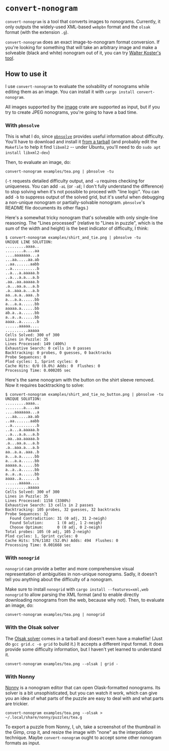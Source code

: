 # `convert-nonogram`

`convert-nonogram` is a tool that converts images to nonograms. Currently, it only outputs the widely-used XML-based `webpbn` format and the `olsak` format (with the extension `.g`).

`convert-nonogram` does an exact image-to-nonogram format conversion. If you're looking for something that will take an arbitrary image and make a solveable (black and white) nonogram out of it, you can try [Walter Koster's tool].

[Walter Koster's tool]: https://liacs.leidenuniv.nl/~kosterswa/nono/sjoerd/indexeng.html

## How to use it

I use `convert-nonogram` to evaluate the solvability of nonograms while editing them as an image. You can install it with `cargo install convert-nonogram`.

All images supported by the [image] crate are supported as input, but if you try to create JPEG nonograms, you're going to have a bad time.

[image]: https://crates.io/crates/image

### With `pbnsolve`
This is what I do, since [`pbnsolve`] provides useful information about difficulty. You'll have to download and install it [from a tarball] (and probably edit the `Makefile` to help it find `libxml2` -- under Ubuntu, you'll need to do `sudo apt install libxml2-dev`)

[`pbnsolve`]: https://webpbn.com/pbnsolve.html
[from a tarball]: https://code.google.com/archive/p/pbnsolve/downloads

Then, to evaluate an image, do:

```
convert-nonogram examples/tea.png | pbnsolve -tu
```

(`-t` requests detailed difficulty output, and `-u` requires checking for uniqueness. You can add `-aL` (or `-aE`; I don't fully understand the difference) to stop solving when it's not possible to proceed with "line logic".  You can add `-b` to suppress output of the solved grid, but it's useful when debugging a non-unique nonogram or partially-solvable nonogram. `pbnsolve`'s README file documents its other flags.)


Here's a somewhat tricky nonogram that's solveable with only single-line reasoning. The "Lines processed" (relative to "Lines in puzzle", which is the sum of the width and height) is the best indicator of difficulty, I think:
```
$ convert-nonogram examples/shirt_and_tie.png | pbnsolve -tu
UNIQUE LINE SOLUTION:
.........aaaa..
........a....aa
....aaaaaaa...a
...aa.....aa.ab
..aa.......aabb
..a...........b
..a...a.aaaaa.b
..a...a.a...a.b
.aa..aa.aaaaa.b
.a...aa.a...a.b
.a..aaa.a...a.b
aa..a.a..aaa..b
a...a.a......bb
a...a.a......bb
aaaaa.a......bb
ab.a..a......bb
a..a..a......bb
aaaa..a.......b
......aaaaa....
..........aaaaa
Cells Solved: 300 of 300
Lines in Puzzle: 35
Lines Processed: 149 (400%)
Exhaustive Search: 0 cells in 0 passes
Backtracking: 0 probes, 0 guesses, 0 backtracks
Probe Sequences: 0
Plod cycles: 1, Sprint cycles: 0
Cache Hits: 0/0 (0.0%) Adds: 0  Flushes: 0
Processing Time: 0.000205 sec 
```



Here's the same nonogram with the button on the shirt sleeve removed. Now it requires backtracking to solve:
```
$ convert-nonogram examples/shirt_and_tie_no_button.png | pbnsolve -tu
UNIQUE SOLUTION:
.........aaaa..
........a....aa
....aaaaaaa...a
...aa.....aa.ab
..aa.......aabb
..a...........b
..a...a.aaaaa.b
..a...a.a...a.b
.aa..aa.aaaaa.b
.a...aa.a...a.b
.a..aaa.a...a.b
aa..a.a..aaa..b
a...a.a......bb
a...a.a......bb
aaaaa.a......bb
a..a..a......bb
a..a..a......bb
aaaa..a.......b
......aaaaa....
..........aaaaa
Cells Solved: 300 of 300
Lines in Puzzle: 35
Lines Processed: 1158 (3300%)
Exhaustive Search: 13 cells in 2 passes
Backtracking: 105 probes, 32 guesses, 32 backtracks
Probe Sequences: 32
  Found Contradiction: 31 (0 adj, 31 2-neigh)
  Found Solution:      1 (0 adj, 1 2-neigh)
  Choose Optimum:      0 (0 adj, 0 2-neigh)
Total probes: 105 (0 adj, 105 2-neigh)
Plod cycles: 1, Sprint cycles: 0
Cache Hits: 576/1102 (52.0%) Adds: 494  Flushes: 0
Processing Time: 0.001668 sec 
```

### With `nonogrid`

`nonogrid` can provide a better and more comprehensive visual representation of ambiguities in non-unique nonograms. Sadly, it doesn't tell you anything about the difficulty of a nonogram.

Make sure to install `nonogrid` with `cargo install --features=xml,web nonogrid` to allow parsing the XML format (and to enable directly downloading nonograms from the web, because why not). Then, to evaluate an image, do:

```
convert-nonogram examples/tea.png | nonogrid
```

### With the Olsak solver
The [Olsak solver] comes in a tarball and doesn't even have a makefile! (Just do `gcc grid.c -o grid` to build it.) It accepts a different input format. It does provide some difficulty information, but I haven't yet learned to understand it.

[Olsak solver]:  http://www.olsak.net/grid.html

```
convert-nonogram examples/tea.png --olsak | grid -
```

### With Nonny

[Nonny] is a nonogram editor that can open Olask-formatted nonograms. Its solver is a bit unsophisticated, but you can watch it work, which can give you an idea of what parts of the puzzle are easy to deal with and what parts are trickier. 

[Nonny]: https://github.com/gkikola/nonny

```
convert-nonogram examples/tea.png --olsak > ~/.local/share/nonny/puzzles/tea.g
```

To export a puzzle from Nonny, I, uh, take a screenshot of the thumbnail in the Gimp, crop it, and resize the image with "none" as the interpolation technique. Maybe `convert-nonogram` ought to accept some other nonogram formats as input.